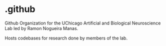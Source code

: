# .github

Github Organization for the UChicago Artificial and Biological Neuroscience Lab led by Ramon Nogueira Manas.

Hosts codebases for research done by members of the lab.
